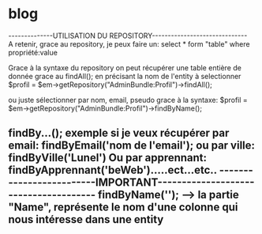 blog
====


--------------UTILISATION DU REPOSITORY------------------------------         
A retenir, grace au repository, je peux faire un:
select * form "table" where propriété:value

Grace à la syntaxe du repository on peut récupérer une table entière de donnée grace au
findAll(); en précisant la nom de l'entity à selectionner
$profil = $em->getRepository("AdminBundle:Profil")->findAll();

ou juste sélectionner par nom, email, pseudo grace à la syntaxe:
$profil = $em->getRepository("AdminBundle:Profil")->findByName();

findBy...(); exemple si je veux récupérer par email:
findByEmail('nom de l'email');
ou par ville:
findByVille('Lunel')
Ou par apprennant:
findByApprennant('beWeb').....ect...etc..
-------------------------IMPORTANT--------------------------------------
findByName(''); --> la partie "Name", 
représente le nom d'une colonne qui nous intéresse dans une entity
------------------------------------------------------------------------
